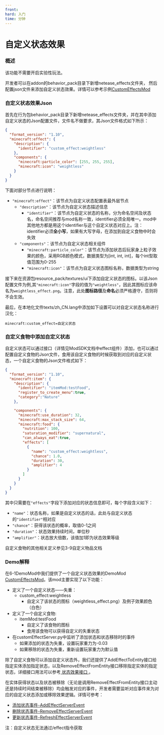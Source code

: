 ```yaml
---
front: 
hard: 入门
time: 分钟
---
```


# 自定义状态效果

### 概述

该功能不需要开启实验性玩法。

开发者可以在addon的behavior_pack目录下新增netease_effects文件夹， 然后配置json文件来添加自定义状态效果。详情可以参考示例[CustomEffectsMod](../13-模组SDK编程/60-Demo示例.md#CustomEffectsMod)

### 自定义状态效果Json

首先在行为包behavior_pack目录下新增netease_effects文件夹，并在其中添加自定义状态的Json配置文件，文件名不做要求，其Json文件格式如下所示：

```json
{
  "format_version": "1.10",
  "minecraft:effect": {
    "description": {
      "identifier": "custom_effect:weightless"
    },
    "components": {
      "minecraft:particle_color": [255, 255, 255],
      "minecraft:icon": "weightless"
    }
  }
}
```

下面对部分节点进行说明：

- `"minecraft:effect"`：该节点为自定义状态配置表最外层节点
  - `"description"`：该节点为自定义状态描述信息
    - `"identifier"`：该节点为自定义状态的名称，分为命名空间及状态名，命名空间推荐与mod名称一致，identifier必须全局唯一。mod中其他地方都是用这个identifier与这个自定义状态对应上。注：identifier必须**全小写**，如果有大写字母，在添加到自定义食物中时会失效
  - `"components"`：该节点为自定义状态相关组件
    - `"minecraft:particle_color"`：该节点为添加状态后玩家身上粒子效果的颜色，采用RGB颜色模式，数据类型为[int, int, int]，每个int型取值范围为0-255
    - `"minecraft:icon"`：该节点为自定义状态图标名称，数据类型为string

接下来在资源包resource_pack/textures/ui下添加自定义状态的图标。以该Json配置文件为例,其`"minecraft:icon"`字段的值为`"weightless"`，因此其图标应该命名为`weightless_effect.png`。注意，此处**图标路径**及**命名**必须严格遵守，否则将不会生效。

最后，在本地化文件texts/zh_CN.lang中添加如下设置可以对自定义状态名称进行汉化：

```
minecraft:custom_effect=自定义状态
```



### 自定义食物中添加自定义状态

自定义状态可以通过接口（详情见ModSDK文档中effect组件）添加，也可以通过配置自定义食物的Json文件，食用该自定义食物的时候获取到对应的自定义状态，一个自定义食物的Json文件格式如下：

```Json
{
  "format_version": "1.10",
  "minecraft:item": {
    "description": {
      "identifier": "itemMod:testFood",
      "register_to_create_menu":true,
      "category":"Nature"
    },

    "components": {
      "minecraft:use_duration": 32,
      "minecraft:max_stack_size": 64,
      "minecraft:food": {
        "nutrition": 100,
        "saturation_modifier": "supernatural",
        "can_always_eat":true,
        "effects": [
          {
            "name": "custom_effect:weightless",
            "chance": 1.0,
            "duration": 30,
            "amplifier": 4
          }
        ]
      }
    }
  }
}
```

其中只需要在`"effects"`字段下添加对应的状态信息即可，每个字段含义如下：

- `"name"`：状态名称，如果是自定义状态的话，此处与自定义状态的`"identifier"`相对应
- `"chance"`：获得该状态的概率，取值0-1之间
- `"duration"`：状态效果持续时间，单位秒
- `"amplifier"`：状态放大倍数，该值加1即为状态效果等级

自定义食物的其他相关定义参见3-9自定义物品文档



### Demo解释

在6-1DemoMod中我们提供了一个自定义状态效果的DemoMod [CustomEffectsMod](../13-模组SDK编程/60-Demo示例.md#CustomEffectsMod)。该mod主要实现了以下功能：

- 定义了一个自定义状态——失重：
  - custom_effect:weightless
    - 自定义了该状态的图标（weightless_effect.png）及例子效果颜色（白色）
- 定义了一个自定义食物:
  - itemMod:testFood
    - 自定义了该食物的图标
    - 食用该食物可以获得自定义的失重状态
- 在customEffectServer.py中监听了添加状态和状态移除时的事件
  - 如果添加的状态为失重，设置玩家重力为-0.03
  - 如果移除的状态为失重，重新设置玩家重力为默认值

除了自定义食物可以添加自定义状态外，我们还提供了AddEffectToEntity接口给指定实体添加指定状态，以及RemoveEffectFromEntity接口移除指定实体的指定状态，详细接口用法可以参考<a href="../../../mcdocs/1-ModAPI/接口/实体/状态效果.html" rel="noopenner"> 状态效果接口 </a>。

在实体获得状态以及状态被移除（无论是调用RemoveEffectFromEntity接口主动还是持续时间结束被移除）均会触发对应的事件，开发者需要监听对应事件来为对应的自定义状态添加或移除效果逻辑。详情可参考：

- <a href="../../../mcdocs/1-ModAPI/事件/实体.html#addeffectserverevent" rel="noopenner"> 添加状态事件-AddEffectServerEvent </a>
- <a href="../../../mcdocs/1-ModAPI/事件/实体.html#removeeffectserverevent" rel="noopenner"> 删除状态事件-RemoveEffectServerEvent </a>
- <a href="../../../mcdocs/1-ModAPI/事件/实体.html#refresheffectserverevent" rel="noopenner"> 更新状态事件-RefreshEffectServerEvent </a>

注：自定义状态无法通过/effect指令获取

